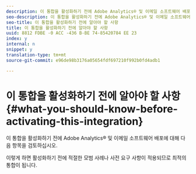 ```yaml
---
description: 이 통합을 활성화하기 전에 Adobe Analytics® 및 이메일 소프트웨어 배포에 대해 다음 항목을 검토하십시오.
seo-description: 이 통합을 활성화하기 전에 Adobe Analytics® 및 이메일 소프트웨어 배포에 대해 다음 항목을 검토하십시오.
seo-title: 이 통합을 활성화하기 전에 알아야 할 사항
title: 이 통합을 활성화하기 전에 알아야 할 사항
uuid: 8812 FDBE -0 ACC -436 B-BE 74-85420784 EE 23
index: y
internal: n
snippet: y
translation-type: tm+mt
source-git-commit: e96de98b3176a05654fdf697210f992b0fd4adb1

---
```



# 이 통합을 활성화하기 전에 알아야 할 사항{#what-you-should-know-before-activating-this-integration}

이 통합을 활성화하기 전에 Adobe Analytics® 및 이메일 소프트웨어 배포에 대해 다음 항목을 검토하십시오.

이렇게 하면 활성화하기 전에 적절한 모범 사례나 사전 요구 사항이 적용되므로 최적의 통합이 됩니다.
